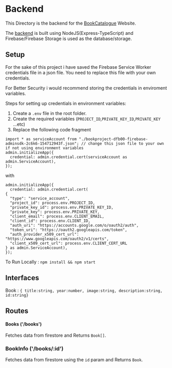 # Backend

This Directory is the backend for the [BookCatalogue](https://bookcatalogue-pplwork.netlify.app/) Website.

The [backend](https://bookcatalogue-pplwork.herokuapp.com/) is built using NodeJS(Express-TypeScript) and Firebase/Firebase Storage is used as the database/storage.

## Setup
For the sake of this project i have saved the Firebase Service Worker credentials file in a json file. You need to replace this file with your own credentials.

For Better Security i would recommend storing the credentials in enviroment variables.

Steps for setting up credentials in environment variables:
1) Create a `.env` file in the root folder.
2) Create the required variables (`PROJECT_ID`,`PRIVATE_KEY_ID`,`PRIVATE_KEY` ...etc)
3) Replace the following code fragment 
```
import * as serviceAccount from "./bookproject-dfb00-firebase-adminsdk-2c6k6-154712943f.json"; // change this json file to your own if not using environment variables
admin.initializeApp({
  credential: admin.credential.cert(serviceAccount as admin.ServiceAccount), 
});
```
with
```
admin.initializeApp({
  credential: admin.credential.cert(
{
  "type": "service_account",
  "project_id": process.env.PROJECT_ID,
  "private_key_id": process.env.PRIVATE_KEY_ID,
  "private_key": process.env.PRIVATE_KEY,
  "client_email": process.env.CLIENT_EMAIL,
  "client_id": process.env.CLIENT_ID,
  "auth_uri": "https://accounts.google.com/o/oauth2/auth",
  "token_uri": "https://oauth2.googleapis.com/token",
  "auth_provider_x509_cert_url": "https://www.googleapis.com/oauth2/v1/certs",
  "client_x509_cert_url": process.env.CLIENT_CERT_URL
} as admin.ServiceAccount), 
});
```

To Run Locally : `npm install && npm start`



## Interfaces

Book : `{
title:string,
year:number,
image:string,
description:string,
id:string}`

## Routes

#### Books ('/books')
Fetches data from firestore and Returns `Book[]`.


### BookInfo ('/books/:id')
Fetches data from firestore using the `id` param and Returns `Book`.

